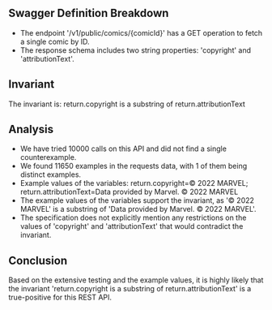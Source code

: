 ## Swagger Definition Breakdown
- The endpoint '/v1/public/comics/{comicId}' has a GET operation to fetch a single comic by ID.
- The response schema includes two string properties: 'copyright' and 'attributionText'.

## Invariant
The invariant is: return.copyright is a substring of return.attributionText

## Analysis
- We have tried 10000 calls on this API and did not find a single counterexample.
- We found 11650 examples in the requests data, with 1 of them being distinct examples.
- Example values of the variables: return.copyright=© 2022 MARVEL; return.attributionText=Data provided by Marvel. © 2022 MARVEL
- The example values of the variables support the invariant, as '© 2022 MARVEL' is a substring of 'Data provided by Marvel. © 2022 MARVEL'.
- The specification does not explicitly mention any restrictions on the values of 'copyright' and 'attributionText' that would contradict the invariant.

## Conclusion
Based on the extensive testing and the example values, it is highly likely that the invariant 'return.copyright is a substring of return.attributionText' is a true-positive for this REST API.
